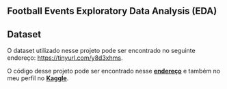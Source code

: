 ## **Football Events Exploratory Data Analysis (EDA)** 



## **Dataset**
O dataset utilizado nesse projeto pode ser encontrado no seguinte endereço: https://tinyurl.com/y8d3xhms.

O código desse projeto pode ser encontrado nesse **[endereço](#)** e também no meu perfil no **[Kaggle](https://tinyurl.com/yb7knhol)**.